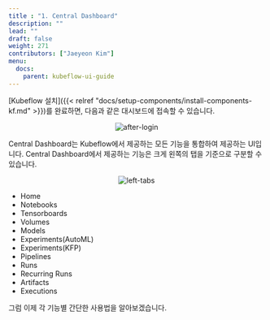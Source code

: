 ```yaml
---
title : "1. Central Dashboard"
description: ""
lead: ""
draft: false
weight: 271
contributors: ["Jaeyeon Kim"]
menu:
  docs:
    parent: kubeflow-ui-guide
---
```


[Kubeflow 설치]({{< relref "docs/setup-components/install-components-kf.md" >}})를 완료하면, 다음과 같은 대시보드에 접속할 수 있습니다.

<p align="center">
  <img src="/images/docs/setup/after-login.png" title="after-login"/>
</p>

Central Dashboard는 Kubeflow에서 제공하는 모든 기능을 통합하여 제공하는 UI입니다. Central Dashboard에서 제공하는 기능은 크게 왼쪽의 탭을 기준으로 구분할 수 있습니다.

<p align="center">
  <img src="/images/docs/kubeflow-dashboard-guide/left-tabs.png" title="left-tabs"/>
</p>

- Home
- Notebooks
- Tensorboards
- Volumes
- Models
- Experiments(AutoML)
- Experiments(KFP)
- Pipelines
- Runs
- Recurring Runs
- Artifacts
- Executions

그럼 이제 각 기능별 간단한 사용법을 알아보겠습니다.

